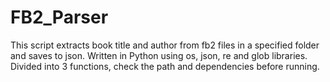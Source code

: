 # FB2_Parser
This script extracts book title and author from fb2 files in a specified folder and saves to json. Written in Python using os, json, re and glob libraries. Divided into 3 functions, check the path and dependencies before running.
